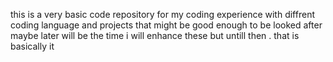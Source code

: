 this is a very basic code repository for my  coding experience with diffrent coding language and projects that might be good enough to be looked after 
maybe later will be the time i will enhance these but untill then . that is basically it
